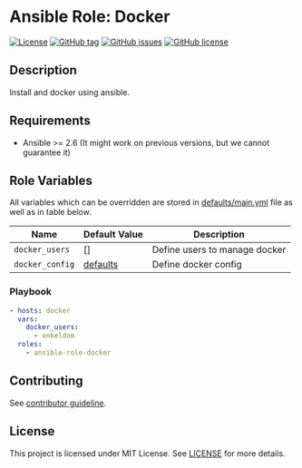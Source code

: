 # Ansible Role: Docker

[![License](https://img.shields.io/badge/license-MIT%20License-brightgreen.svg)](https://opensource.org/licenses/MIT)
[![GitHub tag](https://img.shields.io/github/tag/OnkelDom/ansible-role-docker.svg)](https://github.com/OnkelDom/ansible-role-docker/tags)
[![GitHub issues](https://img.shields.io/github/issues/OnkelDom/ansible-role-docker)](https://github.com/OnkelDom/ansible-role-docker/issues)
[![GitHub license](https://img.shields.io/github/license/OnkelDom/ansible-role-docker)](https://github.com/OnkelDom/ansible-role-docker/blob/master/LICENSE)

## Description

Install and docker using ansible.

## Requirements

- Ansible >= 2.6 (It might work on previous versions, but we cannot guarantee it)

## Role Variables

All variables which can be overridden are stored in [defaults/main.yml](defaults/main.yml) file as well as in table below.

| Name           | Default Value | Description                        |
| -------------- | ------------- | -----------------------------------|
| `docker_users` | [] | Define users to manage docker |
| `docker_config` | [defaults](defaults/main.yml) | Define docker config |

### Playbook

```yaml
- hosts: docker
  vars:
    docker_users:
      - onkeldom
  roles:
    - ansible-role-docker
```

## Contributing

See [contributor guideline](CONTRIBUTING.md).

## License

This project is licensed under MIT License. See [LICENSE](/LICENSE) for more details.

